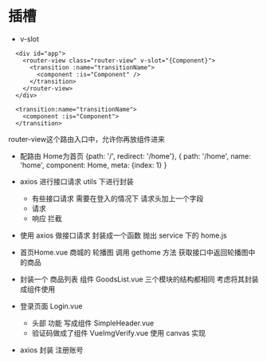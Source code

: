 # 插槽
- v-slot 
```
  <div id="app">
    <router-view class="router-view" v-slot="{Component}">
      <transition :name="transitionName">
        <component :is="Component" />
      </transition>
    </router-view>
  </div>
```

```
  <transition:name="transitionName">
    <component :is="Component">
  </transition>
```

router-view这个路由入口中，允许你再放组件进来

- 配路由
  Home为首页 {path: '/', redirect: '/home'},
  {
    path: '/home', name: 'home', component: Home, 
    meta: {index: 1} 
  }

- axios 进行接口请求  utils 下进行封装
  - 有些接口请求 需要在登入的情况下
    请求头加上一个字段
  - 请求
  - 响应 拦截

- 使用 axios 做接口请求 封装成一个函数 抛出 service 下的 home.js

- 首页Home.vue 商城的 轮播图 调用 gethome 方法 获取接口中返回轮播图中的商品

- 封装一个 商品列表 组件  GoodsList.vue
  三个模块的结构都相同 考虑将其封装成组件使用

- 登录页面 Login.vue
  - 头部 功能 写成组件 SimpleHeader.vue
  - 验证码做成了组件 VueImgVerify.vue
  使用 canvas 实现

- axios 封装 注册账号